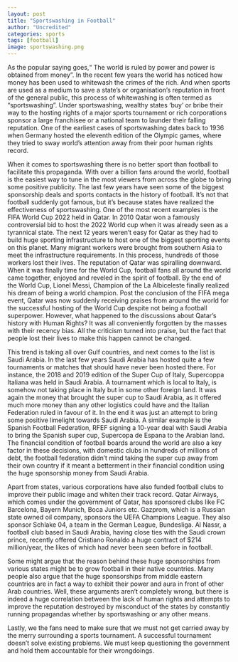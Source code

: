 ```yaml
---
layout: post
title: "Sportswashing in Football"
author: "Uncredited"
categories: sports
tags: [football]
image: sportswashing.png
---
```


As the popular saying goes,“ The world is ruled by power  and power is obtained from money”. In the recent few years the world has noticed how money has been used to whitewash the crimes of the rich. And when sports are used as a medium to save a state’s or organisation’s reputation in front of the general public, this process of whitewashing is often termed as “sportswashing”. Under sportswashing, wealthy states ‘buy’ or bribe their way to the hosting rights of a major sports tournament or rich corporations sponsor a large franchisee or a national team to launder their falling reputation. One of the earliest cases of sportswashing dates back to 1936 when Germany hosted the eleventh edition of the Olympic games, where they tried to sway world’s attention away from their poor human rights record.

When it comes to sportswashing there is no better sport than football to facilitate this propaganda. With over a billion fans around the world, football is the easiest way to tune in the most viewers from across the globe to bring some positive publicity. The last few years have seen some of the biggest sponsorship deals and sports contacts in the history of football. It’s not that football suddenly got famous, but it’s because states have realized the effectiveness of sportswashing. One of the most recent examples is the FIFA World Cup 2022 held in Qatar. In 2010 Qatar won a famously controversial bid to host the 2022 World cup when it was already seen as a tyrannical state. The next 12 years weren’t easy for Qatar as they had to build huge sporting infrastructure to host one of the biggest sporting events on this planet. Many migrant workers were brought from southern Asia to meet the infrastructure requirements. In this process, hundreds of those workers lost their lives. The reputation of Qatar was spiralling downward. When it was finally time for the World Cup, football fans all around the world came together, enjoyed and reveled in the spirit of football. By the end of the World Cup, Lionel Messi, Champion of the La Albiceleste finally realized his dream of being a world champion. Post the conclusion of the FIFA mega event, Qatar was now suddenly receiving praises from around the world for the successful hosting of the World Cup despite not being a football superpower. However, what happened to the discussions about Qatar’s history with Human Rights? It was all conveniently forgotten by the masses with their recency bias. All the criticism turned into praise, but the fact that people lost their lives to make this happen cannot be changed.

This trend is taking all over Gulf countries, and next comes to the list is Saudi Arabia. In the last few years Saudi Arabia has hosted quite a few tournaments or matches that should have never been hosted there. For instance, the 2018 and 2019 edition of the Super Cup of Italy, Supercoppa Italiana was held in Saudi Arabia. A tournament which is local to Italy, is somehow not taking place in Italy but in some other foreign land. It was again the money that brought the super cup to Saudi Arabia, as it offered much more money than any other logistics could have and the Italian Federation ruled in favour of it. In the end it was just an attempt to bring some positive limelight towards Saudi Arabia. A similar example is the Spanish Football Federation, RFEF signing a 10-year deal with Saudi Arabia to bring the Spanish super cup, Supercopa de Espana to the Arabian land. The financial condition of football boards around the world are also a key factor in these decisions, with domestic clubs in hundreds of millions of debt, the football federation didn’t mind taking the super cup away from their own country if it meant a betterment in their financial condition using the huge sponsorship money from Saudi Arabia.

Apart from states, various corporations have also funded football clubs to improve their public image and whiten their track record. Qatar Airways, which comes under the government of Qatar, has sponsored clubs like FC Barcelona, Bayern Munich, Boca Juniors etc. Gazprom, which is a Russian state owned oil company, sponsors the UEFA Champions League. They also sponsor Schlake 04, a team in the German League, Bundesliga. Al Nassr, a football club based in Saudi Arabia, having close ties with the Saudi crown prince, recently offered Cristiano Ronaldo a huge contract of $214 million/year, the likes of which had never been seen before in football.

Some might argue that the reason behind these huge sponsorships from various states might be to grow football in their native countries. Many people also argue that the huge sponsorships from middle eastern countries are in fact a way to exhibit their power and aura in front of other Arab countries. Well, these arguments aren’t completely wrong, but there is indeed a huge correlation between the lack of human rights and attempts to improve the reputation destroyed by misconduct of the states by constantly running propagandas whether by sportswashing or any other means.

Lastly, we the fans need to make sure that we must not get carried away by the merry surrounding a sports tournament. A successful tournament doesn’t solve existing problems. We must keep questioning the government and hold them accountable for their wrongdoings.

